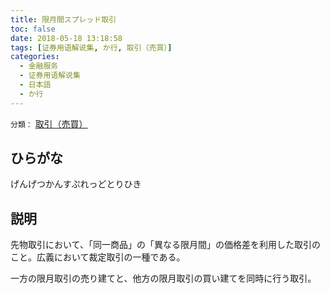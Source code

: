 ```yaml
---
title: 限月間スプレッド取引
toc: false
date: 2018-05-18 13:18:58
tags: [证券用语解说集, か行, 取引（売買）]
categories:
  - 金融服务
  - 证券用语解说集
  - 日本語
  - か行
---
```


`分類：` [取引（売買）](/tags/取引（売買）/)

## ひらがな

げんげつかんすぷれっどとりひき

## 説明

先物取引において、「同一商品」の「異なる限月間」の価格差を利用した取引のこと。広義において裁定取引の一種である。

一方の限月取引の売り建てと、他方の限月取引の買い建てを同時に行う取引。
